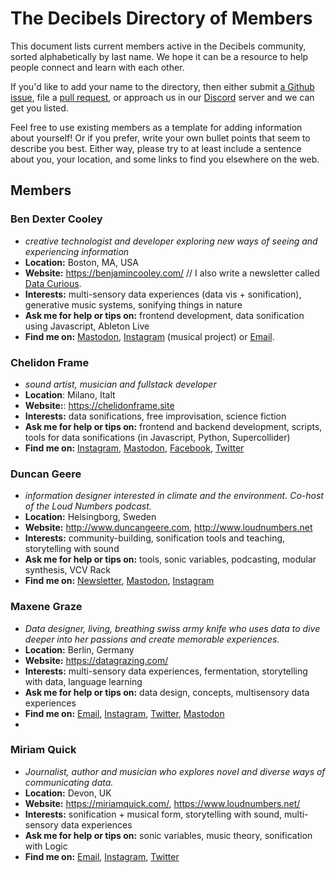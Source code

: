 # The Decibels Directory of Members

This document lists current members active in the Decibels community, sorted alphabetically by last name. We hope it can be a resource to help people connect and learn with each other. 

If you'd like to add your name to the directory, then either submit [a Github issue](https://github.com/Decibels-Sonification/sonification-resources/issues), file a [pull request](https://github.com/Decibels-Sonification/sonification-resources/pulls), or approach us in our [Discord](http://decibels.community) server and we can get you listed.

Feel free to use existing members as a template for adding information about yourself! Or if you prefer, write your own bullet points that seem to describe you best. Either way, please try to at least include a sentence about you, your location, and some links to find you elsewhere on the web.

## Members

### Ben Dexter Cooley
- *creative technologist and developer exploring new ways of seeing and experiencing information*
- **Location:** Boston, MA, USA
- **Website:** https://benjamincooley.com/ // I also write a newsletter called [Data Curious](https://datacurious.substack.com/).
- **Interests:** multi-sensory data experiences (data vis + sonification), generative music systems, sonifying things in nature
- **Ask me for help or tips on:** frontend development, data sonification using Javascript, Ableton Live
- **Find me on:** [Mastodon](https://vis.social/@bendexter), [Instagram](https://www.instagram.com/st.silva.music/) (musical project) or [Email](mailto:benjamincooley94@gmail.com).


### Chelidon Frame
- *sound artist, musician and fullstack developer*
- **Location**: Milano, Italt
- **Website:**: https://chelidonframe.site
- **Interests:** data sonifications, free improvisation, science fiction
- **Ask me for help or tips on:** frontend and backend development, scripts, tools for data sonifications (in Javascript, Python, Supercollider)
- **Find me on:** [Instagram](https://www.instagram.com/chelidonframe/), [Mastodon](https://mastodon.uno/@chelidonframe), [Facebook](https://www.facebook.com/ChelidonFrame), [Twitter](https://twitter.com/chelidonframe/)

### Duncan Geere
- *information designer interested in climate and the environment. Co-host of the Loud Numbers podcast.*
- **Location:** Helsingborg, Sweden
- **Website:** http://www.duncangeere.com, http://www.loudnumbers.net
- **Interests:** community-building, sonification tools and teaching, storytelling with sound
- **Ask me for help or tips on:** tools, sonic variables, podcasting, modular synthesis, VCV Rack
- **Find me on:** [Newsletter](http://buttondown.email/duncangeere), [Mastodon](https://vis.social/@duncangeere), [Instagram](http://instagram.com/duncan_geere) 

### Maxene Graze
- *Data designer, living, breathing swiss army knife who uses data to dive deeper into her passions and create memorable experiences.*
- **Location:** Berlin, Germany
- **Website:** https://datagrazing.com/
- **Interests:** multi-sensory data experiences, fermentation, storytelling with data, language learning
- **Ask me for help or tips on:** data design, concepts, multisensory data experiences
- **Find me on:** [Email](mailto:maxene.graze@gmail.com), [Instagram](https://www.instagram.com/datagrazing/), [Twitter](https://twitter.com/max_graze), [Mastodon](https://vis.social/@datagrazing)
- 
### Miriam Quick
- *Journalist, author and musician who explores novel and diverse ways of communicating data.*
- **Location:** Devon, UK
- **Website:** https://miriamquick.com/, https://www.loudnumbers.net/
- **Interests:** sonification + musical form, storytelling with sound, multi-sensory data experiences
- **Ask me for help or tips on:** sonic variables, music theory, sonification with Logic
- **Find me on:** [Email](mailto:miriamquick@gmail.com), [Instagram](https://www.instagram.com/miriam_quick/), [Twitter](https://twitter.com/miriamquick)
